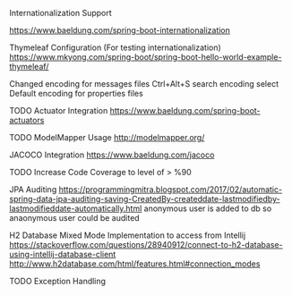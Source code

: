 Internationalization Support

https://www.baeldung.com/spring-boot-internationalization

Thymeleaf Configuration (For testing internationalization)
https://www.mkyong.com/spring-boot/spring-boot-hello-world-example-thymeleaf/

Changed encoding for messages files
Ctrl+Alt+S search encoding select 
Default encoding for properties files

TODO
Actuator Integration
https://www.baeldung.com/spring-boot-actuators

TODO
ModelMapper Usage 
http://modelmapper.org/


JACOCO Integration
https://www.baeldung.com/jacoco

TODO 
Increase Code Coverage to level of > %90

JPA Auditing
https://programmingmitra.blogspot.com/2017/02/automatic-spring-data-jpa-auditing-saving-CreatedBy-createddate-lastmodifiedby-lastmodifieddate-automatically.html
anonymous user is added to db so anaonymous user could be audited

H2 Database Mixed Mode Implementation to access from Intellij
https://stackoverflow.com/questions/28940912/connect-to-h2-database-using-intellij-database-client
http://www.h2database.com/html/features.html#connection_modes

TODO
Exception Handling